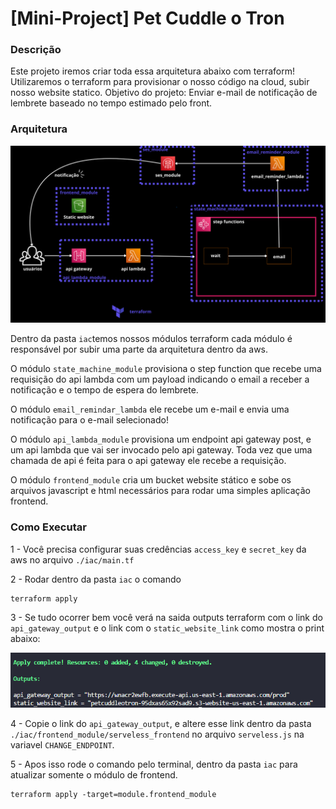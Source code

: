 # [Mini-Project] Pet Cuddle o Tron

###  Descrição
Este projeto iremos criar toda essa arquitetura abaixo com terraform! Utilizaremos o terraform para provisionar o nosso código na cloud, subir nosso website statico. Objetivo do projeto: Enviar e-mail de notificação de lembrete baseado no tempo estimado pelo front. 
    
### Arquitetura
![Alt text](./assets/arquitetura.png "Title")

Dentro da pasta `iac`temos nossos módulos terraform cada módulo é responsável por subir uma parte da arquitetura dentro da aws.

O módulo `state_machine_module` provisiona o step function que recebe uma requisição do api lambda com um payload indicando o email a receber a notificação e o tempo de espera do lembrete.

O módulo `email_remindar_lambda` ele recebe um e-mail e envia uma notificação para o e-mail selecionado! 

O módulo `api_lambda_module` provisiona um endpoint api gateway post, e um api lambda que vai ser invocado pelo api gateway. Toda vez que uma chamada de api é feita para o api gateway ele recebe a requisição.

O módulo `frontend_module` cria um bucket website stático e sobe os arquivos javascript e html necessários para rodar uma simples aplicação frontend.

### Como Executar

1 - Você precisa configurar suas credências `access_key` e `secret_key` da aws no arquivo `./iac/main.tf` 

2 - Rodar dentro da pasta `iac` o comando

    terraform apply

3 - Se tudo ocorrer bem você verá na saida outputs terraform com o link do `api_gateway_output` e o link com o `static_website_link` como mostra o print abaixo:

![Alt text](./assets/output_terraform.png "Title")

4 - Copie o link do `api_gateway_output`, e altere esse link dentro da pasta `./iac/frontend_module/serveless_frontend` no arquivo `serveless.js` na variavel `CHANGE_ENDPOINT`.

5 - Apos isso rode o comando pelo terminal, dentro da pasta `iac` para atualizar somente o módulo de frontend.
    
    terraform apply -target=module.frontend_module
